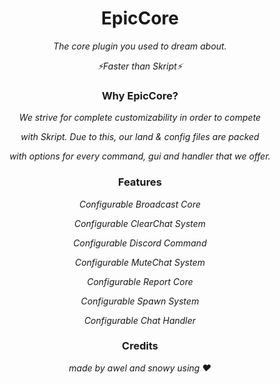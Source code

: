 <h1 align="center">EpicCore</h1><div align="center">
<i>The core plugin you used to dream about.</i>
  
<i>⚡Faster than Skript⚡</i>

<h3 align="center">Why EpicCore?</h3><div align="center">
  
<i>We strive for complete customizability in order to compete</i>
  
<i>with Skript. Due to this, our land & config files are packed</i>

<i>with options for every command, gui and handler that we offer.</i>


<h3 align="center">Features</h3><div align="center">
  
<i>Configurable Broadcast Core</i>

<i>Configurable ClearChat System</i>

<i>Configurable Discord Command</i>

<i>Configurable MuteChat System</i>

<i>Configurable Report Core</i>

<i>Configurable Spawn System</i>

<i>Configurable Chat Handler</i>

<h3 align="center">Credits</h3><div align="center">
<i>made by awel and snowy using ❤️</i>
